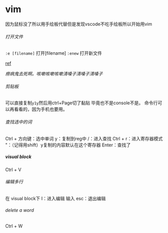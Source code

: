 # vim

因为鼠标没了所以用手绘板代替但是发现vscode不吃手绘板所以开始用vim

###### 打开文件

`:e [filename]`  打开[filename]
`:enew`  打开新文件 

[ref](https://stackoverflow.com/questions/60230960/vscode-vim-how-to-open-new-untitled-file)

*痨病鬼去死啊。咳嗽咳嗽咳嗽清嗓子清嗓子清嗓子*

###### 剪贴板
可以直接复制`y1y`然后用ctrl+Page切了黏贴
毕竟也不是console不是。
命令行可以再看看的，因为手机也要用。

###### 查找选中的词

Ctrl + 方向键：选中单词
y：复制到reg中
/：进入查找
Ctrl + r：进入寄存器模式
"：（记得用shift）y复制的内容默认在这个寄存器
Enter：查找了

##### visual block

Ctrl + V

###### 编辑多行

在 visual block下
I：进入编辑
输入
esc：退出编辑

###### delete a word

Ctrl + W

###### 